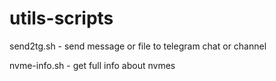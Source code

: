 # utils-scripts

send2tg.sh - send message or file to telegram chat or channel

nvme-info.sh - get full info about nvmes
